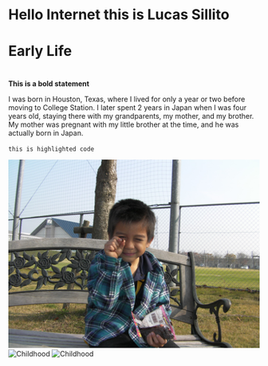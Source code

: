 # Hello Internet this is Lucas Sillito

# <h1>**Early Life**<h1>


**This is a bold statement**
<p>I was born in Houston, Texas, where I lived for only a year or two before moving to College Station. I later spent 2 years in Japan when I was four years old, staying there with my grandparents, my mother, and my brother. My mother was pregnant with my little brother at the time, and he was actually born in Japan.<p>

`this is highlighted code`


<img src="SANY0321.JPG"> 
<img src="SANY0321-2.JPG" alt="Childhood" width="128" heigh="128">
<img src="SANY0321-2.JPG" alt="Childhood" style="width: 128px; heigh:128px;">


